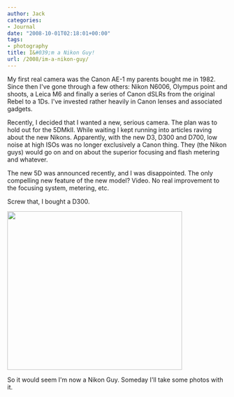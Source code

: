 ```yaml
---
author: Jack
categories:
- Journal
date: "2008-10-01T02:18:01+00:00"
tags:
- photography
title: I&#039;m a Nikon Guy!
url: /2008/im-a-nikon-guy/
---
```


<span class="drop_cap">M</span>y first real camera was the Canon AE-1 my parents bought me in 1982. Since then I've gone through a few others: Nikon N6006, Olympus point and shoots, a Leica M6 and finally a series of Canon dSLRs from the original Rebel to a 1Ds. I've invested rather heavily in Canon lenses and associated gadgets.

Recently, I decided that I wanted a new, serious camera. The plan was to hold out for the 5DMkII. While waiting I kept running into articles raving about the new Nikons. Apparently, with the new D3, D300 and D700, low noise at high ISOs was no longer exclusively a Canon thing. They (the Nikon guys) would go on and on about the superior focusing and flash metering and whatever.

The new 5D was announced recently, and I was disappointed. The only compelling new feature of the new model? Video. No real improvement to the focusing system, metering, etc.

Screw that, I bought a D300.

[<img src="/files//nikon_d300.jpg" alt="" title="nikon_d300" width="400" height="363" class="aligncenter size-full wp-image-2710" />][1]

So it would seem I'm now a Nikon Guy. Someday I'll take some photos with it.

 [1]: /files//nikon_d300.jpg